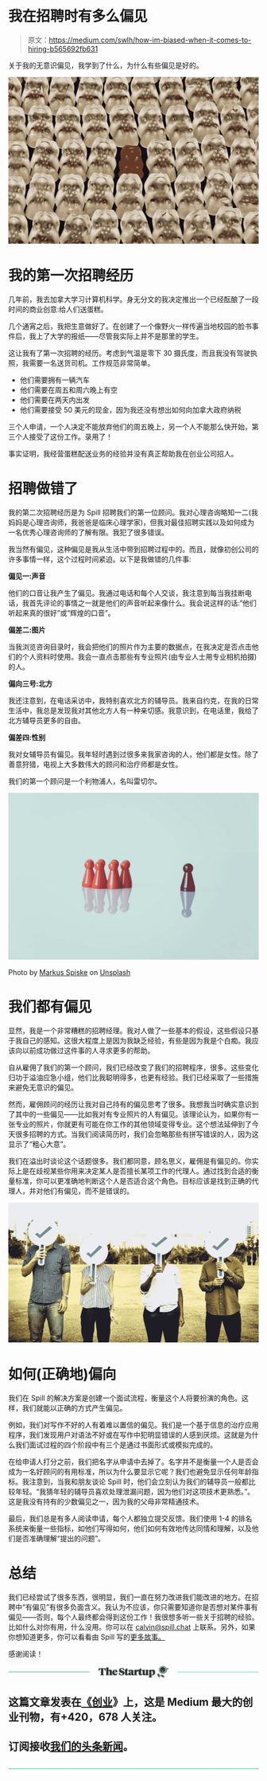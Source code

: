 # 我在招聘时有多么偏见

> 原文：<https://medium.com/swlh/how-im-biased-when-it-comes-to-hiring-b565692fb631>

关于我的无意识偏见，我学到了什么，为什么有些偏见是好的。

![](img/d0c63b73fc82114a7b792cc3d52be42a.png)

# 我的第一次招聘经历

几年前，我去加拿大学习计算机科学。身无分文的我决定推出一个已经酝酿了一段时间的商业创意:给人们送蛋糕。

几个通宵之后，我把生意做好了。在创建了一个像野火一样传遍当地校园的脸书事件后，我上了大学的报纸——尽管我实际上并不是那里的学生。

这让我有了第一次招聘的经历。考虑到气温是零下 30 摄氏度，而且我没有驾驶执照，我需要一名送货司机。工作规范非常简单。

*   他们需要拥有一辆汽车
*   他们需要在周五和周六晚上有空
*   他们需要在两天内出发
*   他们需要接受 50 美元的现金，因为我还没有想出如何向加拿大政府纳税

三个人申请，一个人决定不能放弃他们的周五晚上，另一个人不能那么快开始，第三个人接受了这份工作。录用了！

事实证明，我经营蛋糕配送业务的经验并没有真正帮助我在创业公司招人。

# 招聘做错了

我的第二次招聘经历是为 Spill 招聘我们的第一位顾问。我对心理咨询略知一二(我妈妈是心理咨询师，我爸爸是临床心理学家)，但我对最佳招聘实践以及如何成为一名优秀心理咨询师的了解有限。我犯了很多错误。

我当然有偏见，这种偏见是我从生活中带到招聘过程中的。而且，就像初创公司的许多事情一样，这个过程时间紧迫。以下是我做错的几件事:

**偏见一:声音**

他们的口音让我产生了偏见。我通过电话和每个人交谈，我注意到每当我挂断电话，我首先评论的事情之一就是他们的声音听起来像什么。我会说这样的话:“他们听起来真的很好”或“辉煌的口音”。

**偏差二:图片**

当我浏览咨询目录时，我会把他们的照片作为主要的数据点，在我决定是否点击他们的个人资料时使用。我会一直点击那些有专业照片(由专业人士用专业相机拍摄)的人。

**偏向三号:北方**

我还注意到，在电话采访中，我特别喜欢北方的辅导员。我来自约克，在我的日常生活中，我总是发现我对其他北方人有一种亲切感。我意识到，在电话里，我给了北方辅导员更多的自由。

**偏差四:性别**

我对女辅导员有偏见。我年轻时遇到过很多来我家咨询的人，他们都是女性。除了善意狩猎，电视上大多数伟大的顾问和治疗师都是女性。

我们的第一个顾问是一个利物浦人，名叫雷切尔。

![](img/b13edd0eb8a33a366b5d069a9bf14b8a.png)

Photo by [Markus Spiske](https://unsplash.com/photos/QozzJpFZ2lg?utm_source=unsplash&utm_medium=referral&utm_content=creditCopyText) on [Unsplash](https://unsplash.com/search/photos/racism?utm_source=unsplash&utm_medium=referral&utm_content=creditCopyText)

# 我们都有偏见

显然，我是一个非常糟糕的招聘经理。我对人做了一些基本的假设，这些假设只基于我自己的感知。这很大程度上是因为我缺乏经验，有些是因为我是个白痴。我应该向以前成功做过这件事的人寻求更多的帮助。

自从雇佣了我们的第一个顾问，我们已经改变了我们的招聘程序，很多。这些变化归功于溢油应急小组，他们比我聪明得多，也更有经验。我们已经采取了一些措施来避免无意识的偏见。

然而，雇佣顾问的经历让我对自己持有的偏见思考了很多。我想我当时确实意识到了其中的一些偏见——比如我对有专业照片的人有偏见。该理论认为，如果你有一张专业的照片，你就更有可能在你工作的其他领域变得专业。这个想法延伸到了今天很多招聘的方式。当我们阅读简历时，我们会忽略那些有拼写错误的人，因为这显示了“粗心大意”。

我们在溢出时谈论这个话题很多。我们都同意，顾名思义，雇佣是有偏见的。你实际上是在歧视某些你用来决定某人是否擅长某项工作的代理人。通过找到合适的衡量标准，你可以更准确地判断这个人是否适合这个角色。目标应该是找到正确的代理人，并对他们有偏见，而不是错误的。

![](img/d621bb6bc3261c9b8378b024f9a64654.png)

# 如何(正确地)偏向

我们在 Spill 的解决方案是创建一个面试流程，衡量这个人将要扮演的角色。这样，我们就能以正确的方式产生偏见。

例如，我们对写作不好的人有着难以置信的偏见。我们是一个基于信息的治疗应用程序，我们发现用户对语法不好或在写作中犯明显错误的人感到厌烦。这就是为什么我们面试过程的四个阶段中有三个是通过书面形式或模拟完成的。

在给申请人打分之前，我们把名字从申请中去掉了。名字并不是衡量一个人是否会成为一名好顾问的有用标准，所以为什么要显示它呢？我们也避免显示任何年龄指标。我注意到，当我和朋友谈论 Spill 时，他们会立刻认为我们的辅导员一般都比较年轻。“我猜年轻的辅导员喜欢处理泄漏问题，因为他们对这项技术更熟悉。”。这是我没有持有的少数偏见之一，因为我的父母非常精通技术。

最后，我们总是有多人阅读申请，每个人都独立提交反馈。我们使用 1-4 的排名系统来衡量一些指标，如他们写得如何，他们如何有效地传达同情和理解，以及他们是否准确理解“提出的问题”。

# 总结

我们已经尝试了很多东西，很明显，我们一直在努力改进我们能改进的地方。在招聘中“有偏见”有很多负面含义。我认为不应该，你只需要知道你是否想对某件事有偏见——否则，每个人最终都会得到这份工作！我很想多听一些关于招聘的经验。比如什么对你有用，什么没用。你可以在 calvin@spill.chat 上联系。另外，如果你想知道更多，你可以看看由 Spill 写的[更多故事。](https://medium.com/spill-stories)

感谢阅读！

[![](img/308a8d84fb9b2fab43d66c117fcc4bb4.png)](https://medium.com/swlh)

## 这篇文章发表在[《创业](https://medium.com/swlh)》上，这是 Medium 最大的创业刊物，有+420，678 人关注。

## 订阅接收[我们的头条新闻](https://growthsupply.com/the-startup-newsletter/)。

[![](img/b0164736ea17a63403e660de5dedf91a.png)](https://medium.com/swlh)